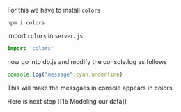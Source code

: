 For this we have to install `colors`

```console
npm i colors
```

import `colors` in `server.js`

```js
import 'colors'
```

now go into db.js and modify the console.log as follows

```js
console.log("message".cyan.underline)
```

This will make the messgaes in console appears in colors.


Here is next step [[15 Modeling our data]]